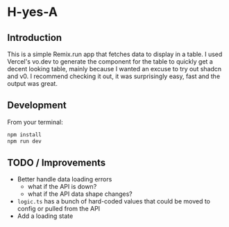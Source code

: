 # H-yes-A

## Introduction

This is a simple Remix.run app that fetches data to display in a table. I used Vercel's vo.dev to generate the component for the table to quickly get a decent looking table, mainly because I wanted an excuse to try out shadcn and v0. I recommend checking it out, it was surprisingly easy, fast and the output was great.

## Development

From your terminal:

```sh
npm install
npm run dev

```

## TODO / Improvements

- Better handle data loading errors
  - what if the API is down?
  - what if the API data shape changes?
- `logic.ts` has a bunch of hard-coded values that could be moved to config or pulled from the API
- Add a loading state
